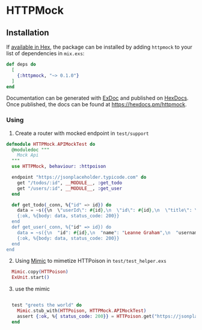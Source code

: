 # HTTPMock

## Installation

If [available in Hex](https://hex.pm/docs/publish), the package can be installed
by adding `httpmock` to your list of dependencies in `mix.exs`:

```elixir
def deps do
  [
    {:httpmock, "~> 0.1.0"}
  ]
end
```

Documentation can be generated with [ExDoc](https://github.com/elixir-lang/ex_doc)
and published on [HexDocs](https://hexdocs.pm). Once published, the docs can
be found at <https://hexdocs.pm/httpmock>.


### Using

1. Create a router with mocked endpoint in `test/support`

```elixir
defmodule HTTPMock.APIMockTest do
  @moduledoc """
    Mock Api
  """
  use HTTPMock, behaviour: :httpoison

  endpoint "https://jsonplaceholder.typicode.com" do
    get "/todos/:id", __MODULE__, :get_todo
    get "/users/:id", __MODULE__, :get_user
  end

  def get_todo(_conn, %{"id" => id}) do
    data = ~s({\n  \"userId\": #{id},\n  \"id\": #{id},\n  \"title\": \"delectus aut autem\",\n  \"completed\": false\n})
    {:ok, %{body: data, status_code: 200}}
  end
  def get_user(_conn, %{"id" => id}) do
    data = ~s({\n  "id": #{id},\n  "name": "Leanne Graham",\n  "username": "Bret",\n  "email": "Sincere@april.biz",\n  "address": {\n    "street": "Kulas Light",\n    "suite": "Apt. 556",\n    "city": "Gwenborough",\n    "zipcode": "92998-3874",\n    "geo": {\n      "lat": "-37.3159",\n      "lng": "81.1496"\n    }\n  },\n  "phone": "1-770-736-8031 x56442",\n  "website": "hildegard.org",\n  "company": {\n    "name": "Romaguera-Crona",\n    "catchPhrase": "Multi-layered client-server neural-net",\n    "bs": "harness real-time e-markets"\n  }\n})
    {:ok, %{body: data, status_code: 200}}
  end
end

```
2. Using [Mimic](https://github.com/edgurgel/mimic) to mimetize HTTPoison in `test/test_helper.exs`

```elixir
  Mimic.copy(HTTPoison)
  ExUnit.start()
```

3. use the mimic

```elixir

  test "greets the world" do
    Mimic.stub_with(HTTPoison, HTTPMock.APIMockTest)
    assert {:ok, %{ status_code: 200}} = HTTPoison.get("https://jsonplaceholder.typicode.com/todos/1")
  end

```
